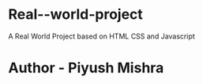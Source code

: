 # Real--world-project

A Real World Project based on HTML CSS and Javascript

<h1>Author - Piyush Mishra</h1>
